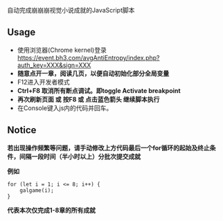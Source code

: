 自动完成崩崩崩视觉小说成就的JavaScript脚本

## Usage
* 使用浏览器(Chrome kernel)登录 https://event.bh3.com/avgAntiEntropy/index.php?auth_key=XXX&sign=XXX
* **随意点开一章，阅读几页，以便自动初始化部分全局变量**
* F12进入开发者模式
* **Ctrl+F8 取消所有断点调试。即toggle Activate breakpoint**
* **再次刷新页面 或 按F8 或 点击蓝色箭头 继续脚本执行**
* 在Console键入js内的代码并回车。

## Notice

**若出现操作频繁等问题，请手动修改上方代码最后一个for循环的起始及终止条件，间隔一段时间（半小时以上）分批次提交成就**

**例如**
```
for (let i = 1; i <= 8; i++) {
    galgame(i);
}
```
**代表本次仅完成1-8章的所有成就**
